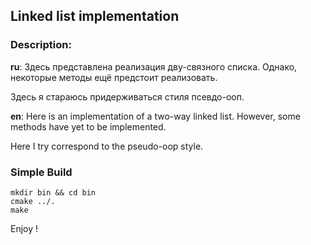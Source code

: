 ## Linked list implementation

### Description:

**ru**:
Здесь представлена реализация дву-связного списка. Однако, некоторые методы ещё предстоит реализовать.

Здесь я стараюсь придерживаться стиля псевдо-ооп.

**en**:
Here is an implementation of a two-way linked list. However, some methods have yet to be implemented.

Here I try correspond to the pseudo-oop style.

### Simple Build
```
mkdir bin && cd bin
cmake ../.
make
```

Enjoy !